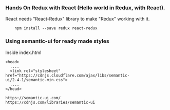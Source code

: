 ### Hands On Redux with React (Hello world in Redux, with React).

React needs "React-Redux" library to make "Redux" working with it.

        npm install --save redux react-redux

### Using semantic-ui for ready made styles

Inside index.html

    <head>
      ....
      <link rel="stylesheet" href="https://cdnjs.cloudflare.com/ajax/libs/semantic-ui/2.4.1/semantic.min.css">
      ....
    </head>

    https://semantic-ui.com/
    https://cdnjs.com/libraries/semantic-ui
